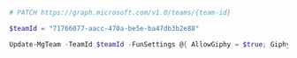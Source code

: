 <!-- markdownlint-disable MD041 -->

```PowerShell
# PATCH https://graph.microsoft.com/v1.0/teams/{team-id}

$teamId = "71766077-aacc-470a-be5e-ba47db3b2e88"

Update-MgTeam -TeamId $teamId -FunSettings @{ AllowGiphy = $true; GiphyContentRating = "strict" }
```
